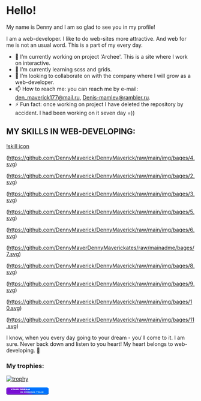 
<div class="main-info profile">
  <h1 class="profile__title">Hello!</h1>

  <p class="profile__text-greed">
    My name is Denny and I am so glad to see you in my profile!
  </p>

  <p class="profile__text-about">
    I am a web-developer. I like to do web-sites more attractive. And web for me is not an usual word. This is a part of my every day.
  </p>
  
- 🔭 I’m currently working on project 'Archee'. This is a site where I work on interactive. 
- 🌱 I’m currently learning scss and grids. 
- 👯 I’m looking to collaborate on  with the company where I will grow as a web-developer.  
- 📫 How to reach me: you can reach me by e-mail: den_maverick177@mail.ru,  Denis-mamlev@rambler.ru. 
- ⚡ Fun fact: once working on project I have deleted the repository by accident. I had been working on it seven day =)) 

<h2 class="profile__skills-title">
  MY SKILLS IN WEB-DEVELOPING: 
</h2>
  
[!skill icon](https://github.com/DennyMaverick/DennyMaverick/raw/main/img/bages/1.svg)
  
(https://github.com/DennyMaverick/DennyMaverick/raw/main/img/bages/4.svg) 
  
(https://github.com/DennyMaverick/DennyMaverick/raw/main/img/bages/2.svg)
  
(https://github.com/DennyMaverick/DennyMaverick/raw/main/img/bages/3.svg)
  
(https://github.com/DennyMaverick/DennyMaverick/raw/main/img/bages/5.svg)
  
(https://github.com/DennyMaverick/DennyMaverick/raw/main/img/bages/6.svg) 
  
(https://github.com/DennyMaverDennyMaverickates/raw/mainadme/bages/7.svg) 
  
(https://github.com/DennyMaverick/DennyMaverick/raw/main/img/bages/8.svg)
  
(https://github.com/DennyMaverick/DennyMaverick/raw/main/img/bages/9.svg)
  
(https://github.com/DennyMaverick/DennyMaverick/raw/main/img/bages/10.svg)
  
(https://github.com/DennyMaverick/DennyMaverick/raw/main/img/bages/11.svg)   

<p class="profile__text-end">
  I know, when you every day going to your dream - you'll come to it. I am sure. Never back down and listen to you heart! My heart belongs to web-developing. 💖
</p>
  
  ### My trophies:
  
  [![trophy](https://github-profile-trophy.vercel.app/?username=DennyMaverick&theme=algolia)](https://github.com/DennyMaverick/github-profile-trophy)
  
 
<img src="./img/your-dream-is-coming-true.png" alt="dream is coming true"> 
  
</div>
